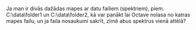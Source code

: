 Ja man ir divās dažādas mapes ar datu failiem (spektriem), piem. C:\data\folder1 un C:\data\folder2,  kā var panākt lai Octave nolasa no katras mapes failu, un ja faila nosaukumi sakrīt, zīmē abus spektrus vienā attēlā?

